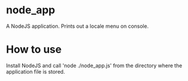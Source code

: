 # node_app
A NodeJS application. Prints out a locale menu on console. 

# How to use
Install NodeJS and call 'node ./node_app.js' from the directory where the application file is stored.

